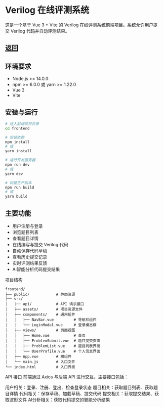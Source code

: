 # Verilog 在线评测系统

这是一个基于 Vue 3 + Vite 的 Verilog 在线评测系统前端项目。系统允许用户提交 Verilog 代码并自动评测结果。

## [返回](../README.md)

## 环境要求

- Node.js >= 14.0.0
- npm >= 6.0.0 或 yarn >= 1.22.0
- Vue 3
- Vite

## 安装与运行

```bash
# 进入前端项目目录
cd frontend

# 安装依赖
npm install
# 或
yarn install

# 运行开发服务器
npm run dev
# 或
yarn dev

# 构建生产版本
npm run build
# 或
yarn build
```

## 主要功能

- 用户注册与登录
- 浏览题目列表
- 查看题目详情
- 在线编写与提交 Verilog 代码
- 自动保存代码草稿
- 查看历史提交记录
- 实时评测结果反馈
- AI智能分析代码提交结果

项目结构

```
frontend/
├── public/            # 静态资源
├── src/
│   ├── api/           # API 请求接口
│   ├── assets/        # 项目资源文件
│   ├── components/    # 通用组件
│   │   ├── NavBar.vue         # 导航栏组件
│   │   └── LoginModal.vue     # 登录模态框
│   ├── views/         # 页面视图
│   │   ├── Home.vue           # 首页
│   │   ├── ProblemSubmit.vue  # 题目提交页面
│   │   ├── ProblemList.vue    # 题目列表界面
│   │   └── UserProfile.vue    # 个人信息界面
│   ├── App.vue        # 根组件
│   └── main.js        # 入口文件
└── index.html         # 入口界面
```

API 接口
前端通过 Axios 与后端 API 进行交互，主要接口包括：

用户相关：登录、注册、登出、检查登录状态
题目相关：获取题目列表、获取题目详情
代码相关：保存草稿、加载草稿、提交代码
提交相关：获取提交结果、获取波形文件
AI分析相关：获取代码提交的智能分析结果
